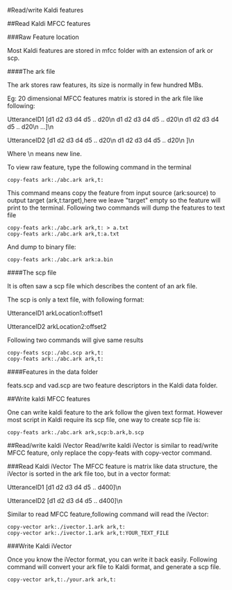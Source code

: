 #Read/write Kaldi features

##Read Kaldi MFCC features

###Raw Feature location

Most Kaldi features are stored in mfcc folder with an extension of ark or scp.

####The ark file

The ark stores raw features, its size is normally in few hundred MBs.

Eg: 20 dimensional MFCC features matrix is stored in the ark file like following:

UtteranceID1 [d1 d2 d3 d4 d5 .. d20\n d1 d2 d3 d4 d5 .. d20\n d1 d2 d3 d4 d5 .. d20\n ...]\n

UtteranceID2 [d1 d2 d3 d4 d5 .. d20\n d1 d2 d3 d4 d5 .. d20\n ]\n

Where \n means new line.

To view raw feature, type the following command in the terminal
```
copy-feats ark:./abc.ark ark,t:
```
This command means copy the feature from input source (ark:source) to output target (ark,t:target),here we leave "target" empty so the feature will print to the terminal.
Following two commands will dump the features to text file
```
copy-feats ark:./abc.ark ark,t: > a.txt
copy-feats ark:./abc.ark ark,t:a.txt
```
And dump to binary file:
```
copy-feats ark:./abc.ark ark:a.bin
```


####The scp file

It is often saw a scp file which describes the content of an ark file.

The scp is only a text file, with following format:

UtteranceID1 arkLocation1:offset1 

UtteranceID2 arkLocation2:offset2




Following two commands will give same results
```
copy-feats scp:./abc.scp ark,t:
copy-feats ark:./abc.ark ark,t:
```
####Features in the data folder

feats.scp and vad.scp are two feature descriptors in the Kaldi data folder.


##Write kaldi MFCC features

One can write kaldi feature to the ark follow the given text format. However most script in Kaldi require its scp file, one way to create scp file is:
```
copy-feats ark:./abc.ark ark,scp:b.ark,b.scp
```


##Read/write kaldi iVector 
Read/write kaldi iVector is similar to read/write MFCC feature, only replace the copy-feats with copy-vector command.

###Read Kaldi iVector
The MFCC feature is matrix like data structure, the iVector is sorted in the ark file too, but in a vector format:

UtteranceID1 [d1 d2 d3 d4 d5 .. d400]\n

UtteranceID2 [d1 d2 d3 d4 d5 .. d400]\n

Similar to read MFCC feature,following command will read the iVector:
```
copy-vector ark:./ivector.1.ark ark,t:
copy-vector ark:./ivector.1.ark ark,t:YOUR_TEXT_FILE

```

###Write Kaldi iVector

Once you know the iVector format, you can write it back easily.
Following command will convert your ark file to Kaldi format, and generate a scp file.

```
copy-vector ark,t:./your.ark ark,t:

```